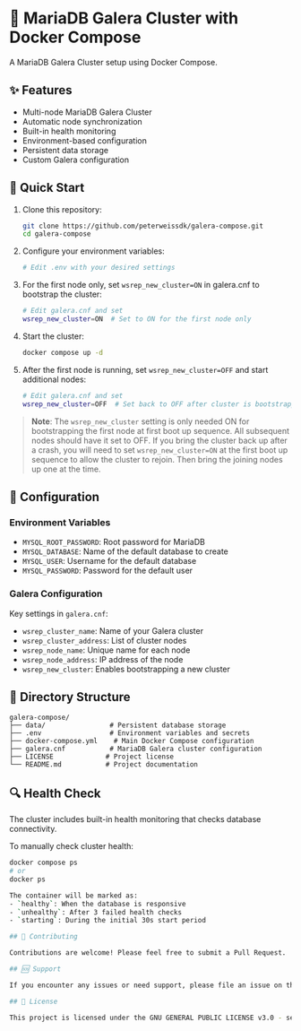 # 💾 MariaDB Galera Cluster with Docker Compose

A MariaDB Galera Cluster setup using Docker Compose.

## ✨ Features

- Multi-node MariaDB Galera Cluster
- Automatic node synchronization
- Built-in health monitoring
- Environment-based configuration
- Persistent data storage
- Custom Galera configuration

## 🚀 Quick Start

1. Clone this repository:
   ```bash
   git clone https://github.com/peterweissdk/galera-compose.git
   cd galera-compose
   ```

2. Configure your environment variables:
   ```bash
   # Edit .env with your desired settings
   ```

3. For the first node only, set `wsrep_new_cluster=ON` in galera.cnf to bootstrap the cluster:
   ```bash
   # Edit galera.cnf and set
   wsrep_new_cluster=ON  # Set to ON for the first node only
   ```

4. Start the cluster:
   ```bash
   docker compose up -d
   ```

5. After the first node is running, set `wsrep_new_cluster=OFF` and start additional nodes:
   ```bash
   # Edit galera.cnf and set
   wsrep_new_cluster=OFF  # Set back to OFF after cluster is bootstrapped
   ```

> **Note**: The `wsrep_new_cluster` setting is only needed ON for bootstrapping the first node at first boot up sequence. All subsequent nodes should have it set to OFF.
If you bring the cluster back up after a crash, you will need to set `wsrep_new_cluster=ON` at the first boot up sequence to allow the cluster to rejoin. Then bring the joining nodes up one at the time.
## 🔧 Configuration

### Environment Variables
- `MYSQL_ROOT_PASSWORD`: Root password for MariaDB
- `MYSQL_DATABASE`: Name of the default database to create
- `MYSQL_USER`: Username for the default database
- `MYSQL_PASSWORD`: Password for the default user

### Galera Configuration
Key settings in `galera.cnf`:
- `wsrep_cluster_name`: Name of your Galera cluster
- `wsrep_cluster_address`: List of cluster nodes
- `wsrep_node_name`: Unique name for each node
- `wsrep_node_address`: IP address of the node
- `wsrep_new_cluster`: Enables bootstrapping a new cluster

## 📝 Directory Structure

```
galera-compose/
├── data/                # Persistent database storage
├── .env                 # Environment variables and secrets
├── docker-compose.yml    # Main Docker Compose configuration
├── galera.cnf           # MariaDB Galera cluster configuration
├── LICENSE             # Project license
└── README.md           # Project documentation
```

## 🔍 Health Check

The cluster includes built-in health monitoring that checks database connectivity.

To manually check cluster health:
```bash
docker compose ps
# or
docker ps

The container will be marked as:
- `healthy`: When the database is responsive
- `unhealthy`: After 3 failed health checks
- `starting`: During the initial 30s start period

## 🤝 Contributing

Contributions are welcome! Please feel free to submit a Pull Request.

## 🆘 Support

If you encounter any issues or need support, please file an issue on the GitHub repository.

## 📄 License

This project is licensed under the GNU GENERAL PUBLIC LICENSE v3.0 - see the [LICENSE](LICENSE) file for details.